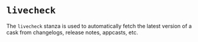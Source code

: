 # `livecheck`

The `livecheck` stanza is used to automatically fetch the latest version of a cask from changelogs, release notes, appcasts, etc.

